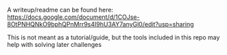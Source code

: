 A writeup/readme can be found here: https://docs.google.com/document/d/1COJse-8OtPNHQNkO9bphQPnMrr9s4I9hU3AY7anyGl0/edit?usp=sharing

This is not meant as a tutorial/guide, but the tools included in this repo may help with solving later challenges